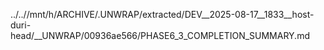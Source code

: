 ../..//mnt/h/ARCHIVE/.UNWRAP/extracted/DEV__2025-08-17__1833__host-duri-head/__UNWRAP/00936ae566/PHASE6_3_COMPLETION_SUMMARY.md